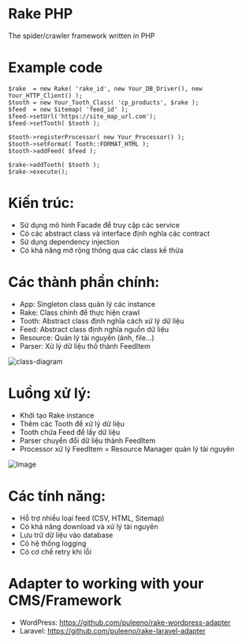 Rake PHP
=

The spider/crawler framework written in PHP

# Example code

```
$rake  = new Rake( 'rake_id', new Your_DB_Driver(), new Your_HTTP_Client() );
$tooth = new Your_Tooth_Class( 'cp_products', $rake );
$feed  = new Sitemap( 'feed_id' );
$feed->setUrl('https://site_map_url.com');
$feed->setTooth( $tooth );

$tooth->registerProcessor( new Your_Processor() );
$tooth->setFormat( Tooth::FORMAT_HTML );
$tooth->addFeed( $feed );

$rake->addTooth( $tooth );
$rake->execute();
```


# Kiến trúc:
- Sử dụng mô hình Facade để truy cập các service
- Có các abstract class và interface định nghĩa các contract
- Sử dụng dependency injection
- Có khả năng mở rộng thông qua các class kế thừa

# Các thành phần chính:
- App: Singleton class quản lý các instance
- Rake: Class chính để thực hiện crawl
- Tooth: Abstract class định nghĩa cách xử lý dữ liệu
- Feed: Abstract class định nghĩa nguồn dữ liệu
- Resource: Quản lý tài nguyên (ảnh, file...)
- Parser: Xử lý dữ liệu thô thành FeedItem

![class-diagram](https://github.com/user-attachments/assets/c2a4f042-3692-41ab-8883-e8d455a1378a)


# Luồng xử lý:
- Khởi tạo Rake instance
- Thêm các Tooth để xử lý dữ liệu
- Tooth chứa Feed để lấy dữ liệu
- Parser chuyển đổi dữ liệu thành FeedItem
- Processor xử lý FeedItem
= Resource Manager quản lý tài nguyên

![Image](https://github.com/user-attachments/assets/0be071aa-100c-42f5-a715-56e87b6e85a4)

# Các tính năng:

- Hỗ trợ nhiều loại feed (CSV, HTML, Sitemap)
- Có khả năng download và xử lý tài nguyên
- Lưu trữ dữ liệu vào database
- Có hệ thống logging
- Có cơ chế retry khi lỗi


# Adapter to working with your CMS/Framework

- WordPress: https://github.com/puleeno/rake-wordpress-adapter
- Laravel: https://github.com/puleeno/rake-laravel-adapter
